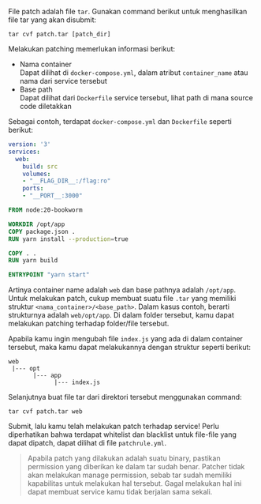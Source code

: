 File patch adalah file `tar`. Gunakan command berikut untuk menghasilkan file tar yang akan disubmit:

```
tar cvf patch.tar [patch_dir]
```

Melakukan patching memerlukan informasi berikut:

- Nama container  
  Dapat dilihat di `docker-compose.yml`, dalam atribut `container_name` atau nama dari service tersebut
- Base path  
  Dapat dilihat dari `Dockerfile` service tersebut, lihat path di mana source code diletakkan
  
Sebagai contoh, terdapat `docker-compose.yml` dan `Dockerfile` seperti berikut:
```yaml
version: '3'
services:
  web:
    build: src
    volumes:
    - "__FLAG_DIR__:/flag:ro"
    ports:
    - "__PORT__:3000"
```

```Dockerfile
FROM node:20-bookworm

WORKDIR /opt/app
COPY package.json .
RUN yarn install --production=true

COPY . .
RUN yarn build

ENTRYPOINT "yarn start"
```

Artinya container name adalah `web` dan base pathnya adalah `/opt/app`. Untuk melakukan patch, cukup membuat suatu file `.tar` yang memiliki struktur `<nama_container>/<base_path>`. Dalam kasus contoh, berarti strukturnya adalah `web/opt/app`. Di dalam folder tersebut, kamu dapat melakukan patching terhadap folder/file tersebut.

Apabila kamu ingin mengubah file `index.js` yang ada di dalam container tersebut, maka kamu dapat melakukannya dengan struktur seperti berikut:

```
web
 |--- opt
       |--- app
             |--- index.js
```

Selanjutnya buat file tar dari direktori tersebut menggunakan command:

```
tar cvf patch.tar web
```

Submit, lalu kamu telah melakukan patch terhadap service! Perlu diperhatikan bahwa terdapat whitelist dan blacklist untuk file-file yang dapat dipatch, dapat dilihat di file `patchrule.yml`.
  
> Apabila patch yang dilakukan adalah suatu binary, pastikan permission yang diberikan ke dalam tar sudah benar. Patcher tidak akan melakukan manage permission, sebab tar sudah memiliki kapabilitas untuk melakukan hal tersebut. Gagal melakukan hal ini dapat membuat service kamu tidak berjalan sama sekali.
